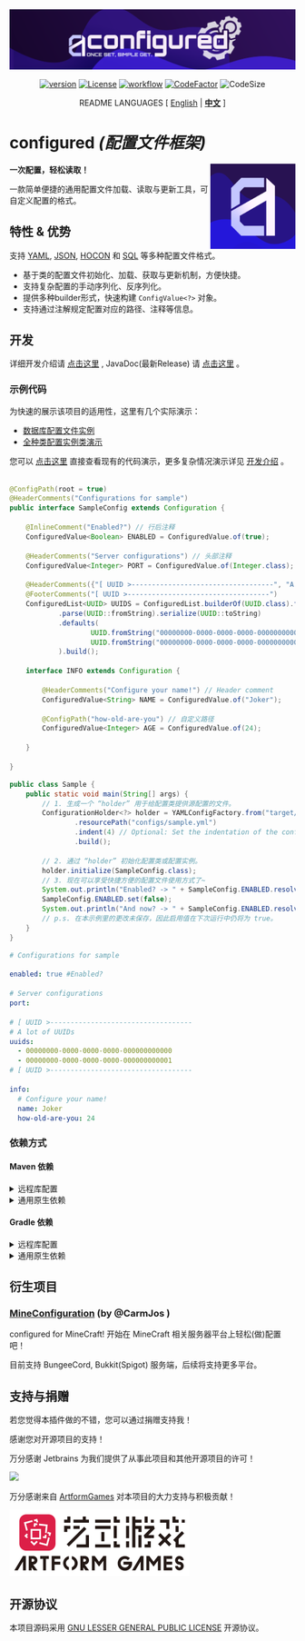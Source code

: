 <div align=center>
<img src=".doc/images/banner.png"  alt="Banner"/>

[![version](https://img.shields.io/github/v/release/CarmJos/configured)](https://github.com/CarmJos/configured/releases)
[![License](https://img.shields.io/github/license/CarmJos/configured)](https://www.gnu.org/licenses/lgpl-3.0.html)
[![workflow](https://github.com/CarmJos/configured/actions/workflows/maven.yml/badge.svg?branch=master)](https://github.com/CarmJos/configured/actions/workflows/maven.yml)
[![CodeFactor](https://www.codefactor.io/repository/github/carmjos/configured/badge)](https://www.codefactor.io/repository/github/carmjos/configured)
![CodeSize](https://img.shields.io/github/languages/code-size/CarmJos/configured)

README LANGUAGES [ [English](README.md) | [**中文**](README_CN.md)  ]

</div>

# configured _(配置文件框架)_

<img src=".doc/images/logo-bg.svg" width="150px" alt="logo" align="right" style="float: right"/>

**一次配置，轻松读取！**

一款简单便捷的通用配置文件加载、读取与更新工具，可自定义配置的格式。

## 特性 & 优势

支持 [YAML](providers/yaml), [JSON](providers/gson), [HOCON](providers/hocon) 和 [SQL](providers/sql) 等多种配置文件格式。

- 基于类的配置文件初始化、加载、获取与更新机制，方便快捷。
- 支持复杂配置的手动序列化、反序列化。
- 提供多种builder形式，快速构建 `ConfigValue<?>` 对象。
- 支持通过注解规定配置对应的路径、注释等信息。

## 开发

详细开发介绍请 [点击这里](.doc/README.md) , JavaDoc(最新Release)
请 [点击这里](https://CarmJos.github.io/configured) 。

### 示例代码

为快速的展示该项目的适用性，这里有几个实际演示：

- [数据库配置文件实例](demo/src/main/java/cc/carm/lib/configuration/demo/DatabaseConfiguration.java)
- [全种类配置实例类演示](demo/src/main/java/cc/carm/lib/configuration/demo/tests/conf/DemoConfiguration.java)

您可以 [点击这里](demo/src/main/java/cc/carm/lib/configuration/demo)
直接查看现有的代码演示，更多复杂情况演示详见 [开发介绍](https://github.com/CarmJos/configured/wiki) 。

```java

@ConfigPath(root = true)
@HeaderComments("Configurations for sample")
public interface SampleConfig extends Configuration {

    @InlineComment("Enabled?") // 行后注释
    ConfiguredValue<Boolean> ENABLED = ConfiguredValue.of(true);

    @HeaderComments("Server configurations") // 头部注释
    ConfiguredValue<Integer> PORT = ConfiguredValue.of(Integer.class);

    @HeaderComments({"[ UUID >-----------------------------------", "A lot of UUIDs"})
    @FooterComments("[ UUID >-----------------------------------")
    ConfiguredList<UUID> UUIDS = ConfiguredList.builderOf(UUID.class).fromString()
            .parse(UUID::fromString).serialize(UUID::toString)
            .defaults(
                    UUID.fromString("00000000-0000-0000-0000-000000000000"),
                    UUID.fromString("00000000-0000-0000-0000-000000000001")
            ).build();

    interface INFO extends Configuration {

        @HeaderComments("Configure your name!") // Header comment
        ConfiguredValue<String> NAME = ConfiguredValue.of("Joker");

        @ConfigPath("how-old-are-you") // 自定义路径
        ConfiguredValue<Integer> AGE = ConfiguredValue.of(24);

    }

}

```

```java
public class Sample {
    public static void main(String[] args) {
        // 1. 生成一个 “holder” 用于给配置类提供源配置的文件。
        ConfigurationHolder<?> holder = YAMLConfigFactory.from("target/config.yml")
                .resourcePath("configs/sample.yml")
                .indent(4) // Optional: Set the indentation of the configuration file.
                .build();

        // 2. 通过 “holder” 初始化配置类或配置实例。
        holder.initialize(SampleConfig.class);
        // 3. 现在可以享受快捷方便的配置文件使用方式了~
        System.out.println("Enabled? -> " + SampleConfig.ENABLED.resolve());
        SampleConfig.ENABLED.set(false);
        System.out.println("And now? -> " + SampleConfig.ENABLED.resolve());
        // p.s. 在本示例里的更改未保存，因此启用值在下次运行中仍将为 true。
    }
}
```

```yaml
# Configurations for sample

enabled: true #Enabled?

# Server configurations
port:

# [ UUID >-----------------------------------
# A lot of UUIDs
uuids:
  - 00000000-0000-0000-0000-000000000000
  - 00000000-0000-0000-0000-000000000001
# [ UUID >-----------------------------------

info:
  # Configure your name!
  name: Joker
  how-old-are-you: 24
```

### 依赖方式

#### Maven 依赖

<details>
<summary>远程库配置</summary>

```xml

<project>
    <repositories>

        <repository>
            <!--采用Maven中心库，安全稳定，但版本更新需要等待同步-->
            <id>maven</id>
            <name>Maven Central</name>
            <url>https://repo1.maven.org/maven2</url>
        </repository>

        <repository>
            <!--采用github依赖库，实时更新，但需要配置 (推荐) -->
            <id>configured</id>
            <name>GitHub Packages</name>
            <url>https://maven.pkg.github.com/CarmJos/configured</url>
        </repository>

        <repository>
            <!--采用我的私人依赖库，简单方便，但可能因为变故而无法使用-->
            <id>carm-repo</id>
            <name>Carm's Repo</name>
            <url>https://repo.carm.cc/repository/maven-public/</url>
        </repository>

    </repositories>
</project>
```

</details>

<details>
<summary>通用原生依赖</summary>

```xml

<project>
    <dependencies>
        <!--基础实现部分，需要自行实现“Provider”与“Wrapper”。-->
        <dependency>
            <groupId>cc.carm.lib</groupId>
            <artifactId>configured-core</artifactId>
            <version>[LATEST RELEASE]</version>
            <scope>compile</scope>
        </dependency>

        <!--基于YAML文件的实现版本，可用于全部Java环境。-->
        <dependency>
            <groupId>cc.carm.lib</groupId>
            <artifactId>configured-yaml</artifactId>
            <version>[LATEST RELEASE]</version>
            <scope>compile</scope>
        </dependency>

        <!--基于JSON文件的实现版本，可用于全部Java环境。-->
        <!--需要注意的是，JSON不支持文件注释。-->
        <dependency>
            <groupId>cc.carm.lib</groupId>
            <artifactId>configured-gson</artifactId>
            <version>[LATEST RELEASE]</version>
            <scope>compile</scope>
        </dependency>

        <dependency>
            <groupId>cc.carm.lib</groupId>
            <artifactId>configured-hocon</artifactId>
            <version>[LATEST RELEASE]</version>
            <scope>compile</scope>
        </dependency>

        <dependency>
            <groupId>cc.carm.lib</groupId>
            <artifactId>configured-sql</artifactId>
            <version>[LATEST RELEASE]</version>
            <scope>compile</scope>
        </dependency>

    </dependencies>
</project>
```

</details>

#### Gradle 依赖

<details>
<summary>远程库配置</summary>

```groovy
repositories {

    // 采用Maven中心库，安全稳定，但版本更新需要等待同步 
    mavenCentral()

    // 采用github依赖库，实时更新，但需要配置 (推荐)
    maven { url 'https://maven.pkg.github.com/CarmJos/configured' }

    // 采用我的私人依赖库，简单方便，但可能因为变故而无法使用
    maven { url 'https://repo.carm.cc/repository/maven-public/' }
}
```

</details>

<details>
<summary>通用原生依赖</summary>

```groovy

dependencies {

    //基础实现部分，需要自行实现“Provider”与“Wrapper”。
    api "cc.carm.lib:configured-core:[LATEST RELEASE]"

    //基于YAML文件的实现版本，可用于全部Java环境。
    api "cc.carm.lib:configured-yaml:[LATEST RELEASE]"

    //基于JSON文件的实现版本，可用于全部Java环境。
    //需要注意的是，JSON不支持文件注释。
    api "cc.carm.lib:configured-gson:[LATEST RELEASE]"

    api "cc.carm.lib:configured-hocon:[LATEST RELEASE]"

    api "cc.carm.lib:configured-sql:[LATEST RELEASE]"

}
```

</details>

## 衍生项目

### [**MineConfiguration**](https://github.com/CarmJos/MineConfiguration) (by @CarmJos )

configured for MineCraft!
开始在 MineCraft 相关服务器平台上轻松(做)配置吧！

目前支持 BungeeCord, Bukkit(Spigot) 服务端，后续将支持更多平台。

## 支持与捐赠

若您觉得本插件做的不错，您可以通过捐赠支持我！

感谢您对开源项目的支持！

万分感谢 Jetbrains 为我们提供了从事此项目和其他开源项目的许可！

[![](https://resources.jetbrains.com/storage/products/company/brand/logos/jb_beam.svg)](https://www.jetbrains.com/?from=https://github.com/CarmJos/configured)

万分感谢来自 [ArtformGames](https://github.com/ArtformGames) 对本项目的大力支持与积极贡献！

<img src="https://raw.githubusercontent.com/ArtformGames/.github/master/logo/logo_full.svg" width="317px" height="117px" alt="ArtformGames">

## 开源协议

本项目源码采用 [GNU LESSER GENERAL PUBLIC LICENSE](https://www.gnu.org/licenses/lgpl-3.0.html) 开源协议。
